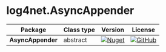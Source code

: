 # log4net.AsyncAppender

| Package                     | Class type | Version                                                                                                                                       | License                                                                                                                                                                  |
|-----------------------------|------------|-----------------------------------------------------------------------------------------------------------------------------------------------|--------------------------------------------------------------------------------------------------------------------------------------------------------------------------|
| **AsyncAppender**           | abstract   | [![Nuget](https://buildstats.info/nuget/log4net.AsyncAppender?includePreReleases=true)](https://www.nuget.org/packages/log4net.AsyncAppender) | [![GitHub](https://img.shields.io/github/license/tommasobertoni/log4net.AsyncAppender.svg)](https://github.com/tommasobertoni/log4net.AsyncAppender/blob/master/LICENSE) |
<br />
